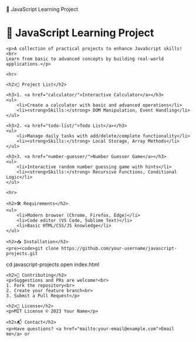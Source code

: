 <!DOCTYPE html>
<html>
<head>
    <meta charset="UTF-8">
    🚀 JavaScript Learning Project

</head>
<body>
    <h1>🚀 JavaScript Learning Project</h1>
    
    <p>A collection of practical projects to enhance JavaScript skills!<br>
    Learn from basic to advanced concepts by building real-world applications.</p>

    <hr>

    <h2>📌 Project List</h2>
    
    <h3>1. <a href="calculator/">Interactive Calculator</a></h3>
    <ul>
        <li>Create a calculator with basic and advanced operations</li>
        <li><strong>Skills:</strong> DOM Manipulation, Event Handling</li>
    </ul>

    <h3>2. <a href="todo-list/">Todo List</a></h3>
    <ul>
        <li>Manage daily tasks with add/delete/complete functionality</li>
        <li><strong>Skills:</strong> Local Storage, Array Methods</li>
    </ul>

    <h3>3. <a href="number-guesser/">Number Guesser Game</a></h3>
    <ul>
        <li>Interactive random number guessing game with hints</li>
        <li><strong>Skills:</strong> Recursive Functions, Conditional Logic</li>
    </ul>

    <hr>

    <h2>🛠 Requirements</h2>
    <ul>
        <li>Modern browser (Chrome, Firefox, Edge)</li>
        <li>Code editor (VS Code, Sublime Text)</li>
        <li>Basic HTML/CSS/JS knowledge</li>
    </ul>

    <h2>📥 Installation</h2>
    <pre><code>git clone https://github.com/your-username/javascript-projects.git
cd javascript-projects
open index.html</code></pre>

    <h2>🤝 Contributing</h2>
    <p>Suggestions and PRs are welcome!<br>
    1. Fork the repository<br>
    2. Create your feature branch<br>
    3. Submit a Pull Request</p>

    <h2>📜 License</h2>
    <p>MIT License © 2023 Your Name</p>

    <h2>📬 Contact</h2>
    <p>Have questions? <a href="mailto:your-email@example.com">Email me</a> or 
</body>
</html>
